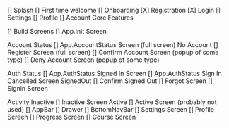 [] Splash
[] First time welcome
[] Onboarding
[X] Registration
[X] Login
[] Settings
[] Profile
  [] Account
Core Features


[] Build Screens
  [] App.Init Screen

  Account Status
  [] App.AccountStatus Screen (full screen)
  No Account
  [] Register Screen  (full screen)
  [] Confirm Account Screen (popup of some type)
  [] Deny Account Screen (popup of some type)

  Auth Status
  [] App.AuthStatus Signed In Screen
  [] App.AuthStatus Sign In Cancelled Screen
  SignedOut
  [] Confirm Signed Out
  [] Forgot Screen
  [] Signin Screen

  Activity
    Inactive
      [] Inactive Screen
    Active
      [] Active Screen (probably not used)
        [] AppBar
        [] Drawer
        [] BottomNavBar
      [] Settings Screen
      [] Profile Screen
      [] Progress Screen
      [] Course Screen


